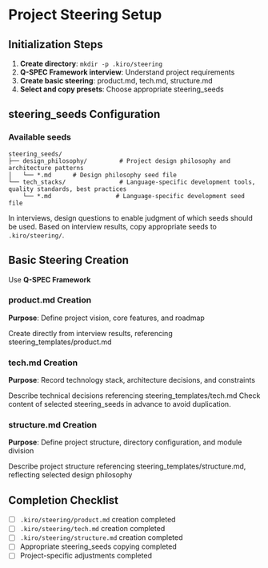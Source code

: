 # Project Steering Setup

## Initialization Steps
1. **Create directory**: `mkdir -p .kiro/steering`
2. **Q-SPEC Framework interview**: Understand project requirements
3. **Create basic steering**: product.md, tech.md, structure.md
4. **Select and copy presets**: Choose appropriate steering_seeds

## steering_seeds Configuration

### Available seeds
```
steering_seeds/
├── design_philosophy/         # Project design philosophy and architecture patterns
│   └── *.md      # Design philosophy seed file
└── tech_stacks/               # Language-specific development tools, quality standards, best practices
    └── *.md                  # Language-specific development seed file
```

In interviews, design questions to enable judgment of which seeds should be used.
Based on interview results, copy appropriate seeds to `.kiro/steering/`.

## Basic Steering Creation
Use **Q-SPEC Framework**

### product.md Creation
**Purpose**: Define project vision, core features, and roadmap

Create directly from interview results, referencing steering_templates/product.md

### tech.md Creation
**Purpose**: Record technology stack, architecture decisions, and constraints

Describe technical decisions referencing steering_templates/tech.md
Check content of selected steering_seeds in advance to avoid duplication.

### structure.md Creation
**Purpose**: Define project structure, directory configuration, and module division

Describe project structure referencing steering_templates/structure.md, reflecting selected design philosophy

## Completion Checklist
- [ ] `.kiro/steering/product.md` creation completed
- [ ] `.kiro/steering/tech.md` creation completed  
- [ ] `.kiro/steering/structure.md` creation completed
- [ ] Appropriate steering_seeds copying completed
- [ ] Project-specific adjustments completed
